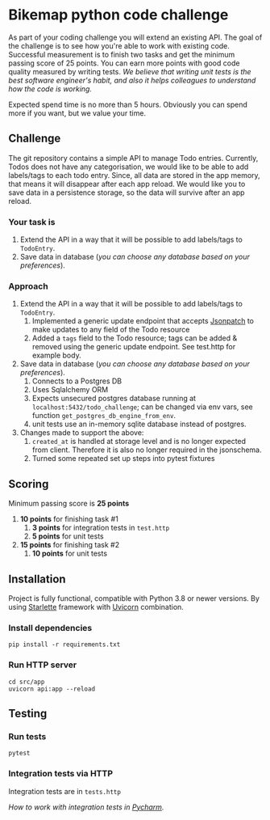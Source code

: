 # Bikemap python code challenge

As part of your coding challenge you will extend an existing API. The goal of the challenge is to see how you're able to work with existing code.
Successful measurement is to finish two tasks and get the minimum passing score of 25 points. You can earn more points with good code quality measured by writing tests. 
_We believe that writing unit tests is the best software engineer's habit, and also it helps colleagues to understand how the code is working._ 

Expected spend time is no more than 5 hours. Obviously you can spend more if you want, but we value your time. 

## Challenge
The git repository contains a simple API to manage Todo entries. Currently, Todos does not have any categorisation, we would like to be able to add labels/tags to each todo entry.
Since, all data are stored in the app memory, that means it will disappear after each app reload. We would like you to save data in a persistence storage, so the data will survive after an app reload. 

### Your task is
1) Extend the API in a way that it will be possible to add labels/tags to `TodoEntry`.
2) Save data in database (_you can choose any database based on your preferences_).


### Approach
1) Extend the API in a way that it will be possible to add labels/tags to `TodoEntry`.
   1) Implemented a generic update endpoint that accepts [Jsonpatch](https://www.rfc-editor.org/rfc/rfc6902) to make updates to any field of the Todo resource
   2) Added a `tags` field to the Todo resource; tags can be added & removed using the generic update endpoint. See test.http for example body.
2) Save data in database (_you can choose any database based on your preferences_).
   1) Connects to a Postgres DB
   2) Uses Sqlalchemy ORM
   3) Expects unsecured postgres database running at `localhost:5432/todo_challenge`; can be changed via env vars, see function `get_postgres_db_engine_from_env`.
   4) unit tests use an in-memory sqlite database instead of postgres.
3) Changes made to support the above:
   1) `created_at` is handled at storage level and is no longer expected from client. Therefore it is also no longer required in the jsonschema.
   2) Turned some repeated set up steps into pytest fixtures


## Scoring
Minimum passing score is **25 points**

1) **10 points** for finishing task #1
   1) **3 points** for integration tests in `test.http`
   2) **5 points** for unit tests
2) **15 points** for finishing task #2
   1) **10 points** for unit tests

## Installation
Project is fully functional, compatible with Python 3.8 or newer versions. By using [Starlette](https://www.starlette.io/) framework with [Uvicorn](https://www.uvicorn.org) combination.

### Install dependencies

```shell
pip install -r requirements.txt
```

### Run HTTP server
```shell
cd src/app
uvicorn api:app --reload
```

## Testing

### Run tests

```shell
pytest
```

### Integration tests via HTTP

Integration tests are in `tests.http`

_How to work with integration tests in [Pycharm](https://www.jetbrains.com/help/pycharm/http-client-in-product-code-editor.html)._
